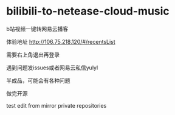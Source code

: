 # bilibili-to-netease-cloud-music
b站视频一键转网易云播客

体验地址
http://106.75.218.120/#/recentsList

需要右上角退出再登录

遇到问题发issues或者网易云私信yulyl

半成品，可能会有各种问题

做完开源

test edit from mirror private repositories
